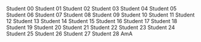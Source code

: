 Student 00
Student 01
Student 02
Student 03
Student 04
Student 05
Student 06
Student 07
Student 08
Student 09
Student 10
Student 11
Student 12
Student 13
Student 14
Student 15
Student 16
Student 17
Student 18
Student 19
Student 20
Student 21
Student 22
Student 23
Student 24
Student 25
Student 26
Student 27
Student 28
AmA
